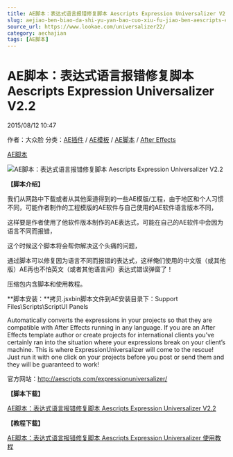 ```yaml
---
title: AE脚本：表达式语言报错修复脚本 Aescripts Expression Universalizer V2.2
slug: aejiao-ben-biao-da-shi-yu-yan-bao-cuo-xiu-fu-jiao-ben-aescripts-expression-universalizer-v2-2
source_url: https://www.lookae.com/universalizer22/
category: aechajian
tags: [AE脚本]
---
```

# AE脚本：表达式语言报错修复脚本 Aescripts Expression Universalizer V2.2

2015/08/12 10:47

作者：大众脸
分类：[AE插件](https://www.lookae.com/after-effects/aechajian/) / [AE模板](https://www.lookae.com/after-effects/other-after-effects/) / [AE脚本](https://www.lookae.com/after-effects/aescripts/) / [After Effects](https://www.lookae.com/after-effects/)

[AE脚本](https://www.lookae.com/tag/ae%e8%84%9a%e6%9c%ac/)

![AE脚本：表达式语言报错修复脚本 Aescripts Expression Universalizer V2.2](https://www.lookae.com/wp-content/uploads/2014/12/Universalizer.jpg "AE脚本：表达式语言报错修复脚本 Aescripts Expression Universalizer V2.2-LookAE.com")

**【脚本介绍】**

我们从网路中下载或者从其他渠道得到的一些AE模版/工程，由于地区和个人习惯不同，可能作者制作的工程模版的AE软件与自己使用的AE软件语言版本不同，

这样要是作者使用了他软件版本制作的AE表达式，可能在自己的AE软件中会因为语言不同而报错，

这个时候这个脚本将会帮你解决这个头痛的问题，

通过脚本可以修复因为语言不同而报错的表达式，这样俺们使用的中文版（或其他版）AE再也不怕英文（或者其他语言间）表达式错误弹窗了！

压缩包内含脚本和使用教程。

**脚本安装：**拷贝.jsxbin脚本文件到AE安装目录下：Support Files\Scripts\ScriptUI Panels

Automatically converts the expressions in your projects so that they are compatible with After Effects running in any language. If you are an After Effects template author or create projects for international clients you’ve certainly ran into the situation where your expressions break on your client’s machine. This is where ExpressionUniversalizer will come to the rescue! Just run it with one click on your projects before you post or send them and they will be guaranteed to work!

官方网站：http://aescripts.com/expressionuniversalizer/

**【脚本下载】**

[AE脚本：表达式语言报错修复脚本 Aescripts Expression Universalizer V2.2](https://www.400gb.com/file/112200143)

**【教程下载】**

[AE脚本：表达式语言报错修复脚本 Aescripts Expression Universalizer 使用教程](https://www.400gb.com/file/80061847)
